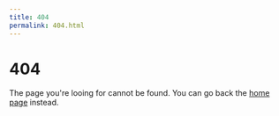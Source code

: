 ```yaml
---
title: 404
permalink: 404.html
---
```

# 404
The page you're looing for cannot be found. You can go back the [home page](/) instead.